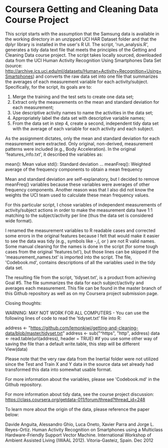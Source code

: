 # Coursera Getting and Cleaning Data Course Project

This script starts with the assumption that the Samsung data is available in the working directory in an unzipped UCI HAR Dataset folder and that the dplyr library is installed in the user's R UI. The script, 'run_analysis.R', generates a tidy data text file that meets the principles of the Getting and Cleaning Data course project. The script takes locally sourced, downloaded data from the UCI Human Activity Recognition Using Smartphones Data Set (source: http://archive.ics.uci.edu/ml/datasets/Human+Activity+Recognition+Using+Smartphones) and converts the raw data set into one file that summarizes the averages of each measurement variable for each activity/subject. Specifically, for the script, its goals are to:

1) Merge the training and the test sets to create one data set;
2) Extract only the measurements on the mean and standard deviation for each measurement; 
3) Use descriptive activity names to name the activities in the data set;
4) Appropriately label the data set with descriptive variable names;
5) From the data set in step 4, create a second, independent tidy data set with the average of each variable for each activity and each subject. 

As the assignment dictates, only the mean and standard deviation for each measurement were extracted. Only original, non-derived, measurement patterns were included (e.g., Body Acceleration). In the original 'features_info.txt', it described the variables as:

mean(): Mean value
std(): Standard deviation
...
meanFreq(): Weighted average of the frequency components to obtain a mean frequency

Mean and standard deviation are self-explanatory, but I decided to remove meanFreq() variables because these variables were averages of other frequency components. Another reason was that I also did not know the weights the UCI team used to calculate these mean frequency values.

For this particular script, I chose variables of independent measurements of activity/subject actions in order to make the measurement data have 1:1 matching to the subject/activity per line (thus the data set is considered wide format).

I renamed the measurement variables to R readable cases and corrected some errors in the original features because I felt that would make it easier to see the data was tidy (e.g., symbols like -,(, or ) are not R valid names. Some manual cleaning for the names is done in the script (for some tough cases from the original 'features.txt'), but those lines can be skipped if the 'measurement_names.txt' is imported into the script. The file, 'Codebook.md', contains descriptions of all the variables used in the tidy data set.

The resulting file from the script, 'tidyset.txt', is a product from achieving Goal #5. The file summarizes the data for each subject/activity and averages each measurement. This file can be found in the master branch of this Github repository as well as on my Coursera project submission page.

Closing thoughts:

WARNING: MAY NOT WORK FOR ALL COMPUTERS - You can use the following lines of code to read the 'tidyset.txt' file into R:

address <- "https://github.com/lemonkiwi/getting-and-cleaning-data/blob/master/tidyset.txt"
address <- sub("^https", "http", address)
data <- read.table(url(address), header = TRUE) #if you use some other way of saving the file than a default write.table, this step will be different
View(data)

Please note that the very raw data from the Inertial folder were not utilized since the Test and Train X and Y data in the source data set already had transformed this data into somewhat usable format. 

For more information about the variables, please see 'Codebook.md' in the Github repository.

For more information about tidy data, see the course project discussion: https://class.coursera.org/getdata-011/forum/thread?thread_id=248

To learn more about the origin of the data, please reference the paper below: 

Davide Anguita, Alessandro Ghio, Luca Oneto, Xavier Parra and Jorge L. Reyes-Ortiz. Human Activity Recognition on Smartphones using a Multiclass Hardware-Friendly Support Vector Machine. International Workshop of Ambient Assisted Living (IWAAL 2012). Vitoria-Gasteiz, Spain. Dec 2012

